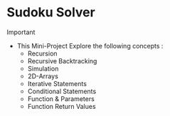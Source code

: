 # Sudoku Solver 

>[!IMPORTANT]
> - This Mini-Project Explore the following concepts :
>    - Recursion
>    - Recursive Backtracking
>    - Simulation
>    - 2D-Arrays
>    - Iterative Statements
>    - Conditional Statements
>    - Function & Parameters
>    - Function Return Values
